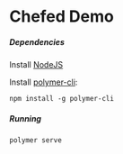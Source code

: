 # Chefed Demo

##### Dependencies

Install [NodeJS](https://nodejs.org/en/)

Install [polymer-cli](https://github.com/Polymer/polymer-cli):

    npm install -g polymer-cli


##### Running
    polymer serve
